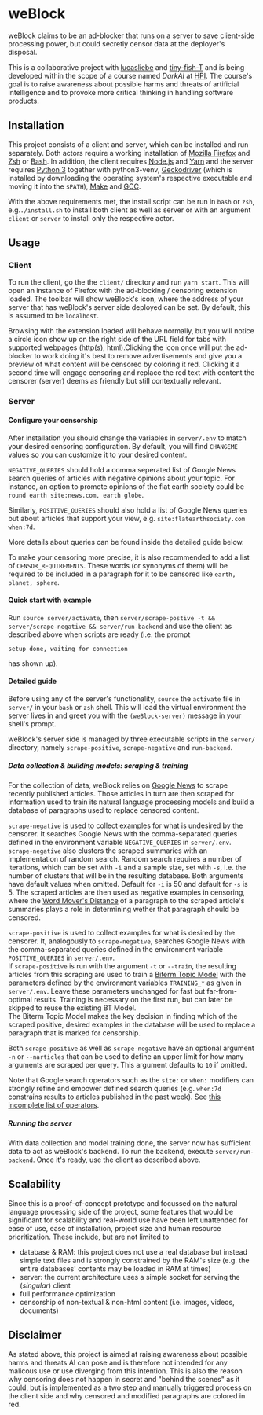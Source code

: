 # weBlock

weBlock claims to be an ad-blocker that runs on a server to save client-side processing power, but could secretly censor data at the deployer's disposal.

This is a collaborative project with [lucasliebe](https://github.com/lucasliebe) and [tiny-fish-T](https://github.com/tiny-fish-T) and is being developed within the scope of a course named *DarkAI* at [HPI](https://hpi.de). The course's goal is to raise awareness about possible harms and threats of artificial intelligence and to provoke more critical thinking in handling software products.

## Installation

This project consists of a client and server, which can be installed and run separately. Both actors require a working installation of [Mozilla Firefox](https://www.mozilla.org/en-US/firefox/) and [Zsh](https://www.zsh.org) or [Bash](https://www.gnu.org/software/bash/). In addition, the client requires [Node.js](https://nodejs.org/en/) and [Yarn](https://yarnpkg.com) and the server requires [Python 3](https://www.python.org) together with python3-venv, [Geckodriver](https://github.com/mozilla/geckodriver/releases) (which is installed by downloading the operating system's respective executable and moving it into the `$PATH`), [Make](https://www.gnu.org/software/make/) and [GCC](https://gcc.gnu.org).

With the above requirements met, the install script can be run in `bash` or `zsh`, e.g.`./install.sh` to install both client as well as server or with an argument `client` or `server` to install only the respective actor.

## Usage

### Client

To run the client, go the the `client/` directory and run `yarn start`. This will open an instance of Firefox with the ad-blocking / censoring extension loaded. The toolbar will show weBlock's icon, where the address of your server that has weBlock's server side deployed can be set. By default, this is assumed to be `localhost`.

Browsing with the extension loaded will behave normally, but you will notice a circle icon show up on the right side of the URL field for tabs with supported webpages (http(s), html).Clicking the icon once will put the ad-blocker to work doing it's best to remove advertisements and give you a preview of what content will be censored by coloring it red. Clicking it a second time will engage censoring and replace the red text with content the censorer (server) deems as friendly but still contextually relevant.

### Server

#### Configure your censorship

After installation you should change the variables in `server/.env` to match your desired censoring configuration. By default, you will find `CHANGEME` values so you can customize it to your desired content.

`NEGATIVE_QUERIES` should hold a comma seperated list of Google News search queries of articles with negative opinions about your topic. For instance, an option to promote opinions of the flat earth society could be `round earth site:news.com, earth globe`.

Similarly, `POSITIVE_QUERIES` should also hold a list of Google News queries but about articles that support your view, e.g. `site:flatearthsociety.com when:7d`. 

More details about queries can be found inside the detailed guide below.

To make your censoring more precise, it is also recommended to add a list of `CENSOR_REQUIREMENTS`. These words (or synonyms of them) will be required to be included in a paragraph for it to be censored like `earth, planet, sphere`.

#### Quick start with example

Run `source server/activate`, then `server/scrape-postive -t && server/scrape-negative && server/run-backend` and use the client as described above when scripts are ready (i.e. the prompt

```
setup done, waiting for connection
```

has shown up).

#### Detailed guide

Before using any of the server's functionality, `source` the `activate` file in `server/` in your `bash` or `zsh` shell. This will load the virtual environment the server lives in and greet you with the `(weBlock-server)` message in your shell's prompt.

weBlock's server side is managed by three executable scripts in the `server/` directory, namely `scrape-positive`, `scrape-negative` and `run-backend`.

##### Data collection & building models: scraping & training

For the collection of data, weBlock relies on [Google News](https://news.google.com/) to scrape recently published articles. Those articles in turn are then scraped for information used to train its natural language processing models and build a database of paragraphs used to replace censored content.

`scrape-negative` is used to collect examples for what is undesired by the censorer. It searches Google News with the comma-separated queries defined in the environment variable `NEGATIVE_QUERIES` in `server/.env`.\
`scrape-negative` also clusters the scraped summaries with an implementation of random search. Random search requires a number of iterations, which can be set with
`-i` and a sample size, set with `-s`, i.e. the number of clusters that will be in the resulting database. Both arguments have default values when omitted.
Default for `-i` is 50 and default for `-s` is 5.
The scraped articles are then used as negative examples in censoring, where the [Word Mover's Distance](http://proceedings.mlr.press/v37/kusnerb15.pdf) of a paragraph to the scraped article's summaries plays a role in determining wether that paragraph should be censored.

`scrape-positive` is used to collect examples for what is desired by the censorer. It, analogously to `scrape-negative`, searches Google News with the comma-separated queries defined in the environment variable `POSITIVE_QUERIES` in `server/.env`.\
If `scrape-positive` is run with the argument `-t` or `--train`, the resulting articles from this scraping are used to train a [Biterm Topic Model](https://github.com/xiaohuiyan/xiaohuiyan.github.io/blob/master/paper/BTM-WWW13.pdf) with the parameters defined by the environment variables `TRAINING_*` as given in `server/.env`. Leave these parameters unchanged for fast but far-from-optimal results. Training is necessary on the first run, but can later be skipped to reuse the existing BT Model.\
The Biterm Topic Model makes the key decision in finding which of the scraped positive, desired examples in the database will be used to replace a paragraph that is marked for censorship.

Both `scrape-positive` as well as `scrape-negative` have an optional argument `-n` or `--narticles` that can be used to define an upper limit for how many arguments are scraped per query. This argument defaults to `10` if omitted.

Note that Google search operators such as the `site:` or `when:` modifiers  can strongly refine and empower defined search queries (e.g. `when:7d` constrains results to articles published in the past week). See [this incomplete list of operators](https://developers.google.com/search/docs/advanced/debug/search-operators/overview).

##### Running the server

With data collection and model training done, the server now has sufficient data to act as weBlock's backend. To run the backend, execute `server/run-backend`. Once it's ready, use the client as described above.

## Scalability

Since this is a proof-of-concept prototype and focussed on the natural language processing side of the project, some features that would be significant for scalability and real-world use have been left unattended for ease of use, ease of installation, project size and human resource prioritization. These include, but are not limited to

- database & RAM: this project does not use a real database but instead simple text files and is strongly constrained by the RAM's size (e.g. the entire databases' contents may be loaded in RAM at times)
- server: the current architecture uses a simple socket for serving the (*singular*) client
- full performance optimization
- censorship of non-textual & non-html content (i.e. images, videos, documents)

## Disclaimer

As stated above, this project is aimed at raising awareness about possible harms and threats AI can pose and is therefore not intended for any malicous use or use diverging from this intention. This is also the reason why censoring does not happen in secret and "behind the scenes" as it could, but is implemented as a two step and manually triggered process on the client side and why censored and modified paragraphs are colored in red.

